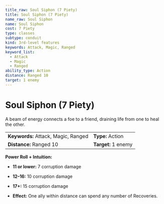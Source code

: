```yaml
---
title_raw: Soul Siphon (7 Piety)
title: Soul Siphon (7 Piety)
name_raw: Soul Siphon
name: Soul Siphon
cost: 7 Piety
type: classes
subtype: conduit
kind: 3rd-level features
keywords: Attack, Magic, Ranged
keyword_list:
  - Attack
  - Magic
  - Ranged
ability_type: Action
distance: Ranged 10
target: 1 enemy
---
```


# Soul Siphon (7 Piety)

A beam of energy connects a foe to a friend, draining life from one to heal the other.

|                                     |                     |
| :---------------------------------- | :------------------ |
| **Keywords:** Attack, Magic, Ranged | **Type:** Action    |
| **Distance:** Ranged 10             | **Target:** 1 enemy |

**Power Roll + Intuition:**

- **11 or lower:** 7 corruption damage

- **12–16:** 10 corruption damage

- **17+:** 15 corruption damage

- **Effect:** One ally within distance can spend any number of Recoveries.
